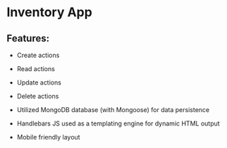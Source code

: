 # Inventory App

## Features:

* Create actions

* Read actions

* Update actions

* Delete actions

* Utilized MongoDB database (with Mongoose) for data persistence

* Handlebars JS used as a templating engine for dynamic HTML output

* Mobile friendly layout